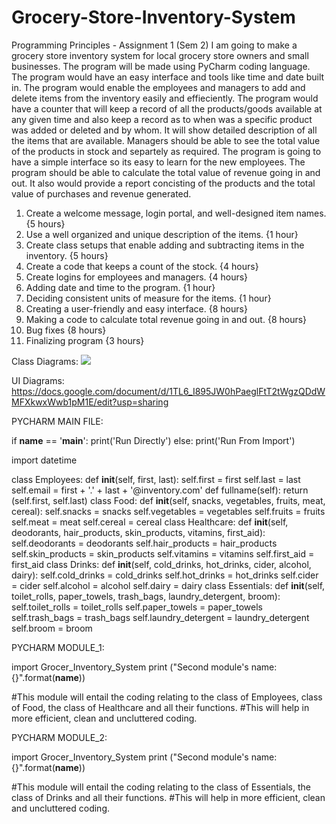 # Grocery-Store-Inventory-System
Programming Principles - Assignment 1 (Sem 2)
I am going to make a grocery store inventory system for local grocery store owners and small businesses. The program will be made using PyCharm coding language. The program would have an easy interface and tools like time and date built in. The program would enable the employees and managers to add and delete items from the inventory easily and effieciently. 
The program would have a counter that will keep a record of all the products/goods available at any given time and also keep a record as to when was a specific product was added or deleted and by whom. It will show detailed description of all the items that are available. Managers should be able to see the total value of the products in stock and separtely as required. 
The program is going to have a simple interface so its easy to learn for the new employees. The program should be able to calculate the total value of revenue going in and out. It also would provide a report concisting of the products and the total value of purchases and revenue generated.

1. Create a welcome message, login portal, and well-designed item names. {5 hours}
2. Use a well organized and unique description of the items. {1 hour}
3. Create class setups that enable adding and subtracting items in the inventory. {5 hours}
4. Create a code that keeps a count of the stock. {4 hours}
5. Create logins for employees and managers. {4 hours}
6. Adding date and time to the program. {1 hour}
7. Deciding consistent units of measure for the items. {1 hour}
8. Creating a user-friendly and easy interface. {8 hours}
9. Making a code to calculate total revenue going in and out. {8 hours}
10. Bug fixes {8 hours}
11. Finalizing program {3 hours}

Class Diagrams:
<img src="https://embed.creately.com/PkwSZVHwpoz?token=oCZq8ubZOfZqLUwo&type=svg">

UI Diagrams:
https://docs.google.com/document/d/1TL6_I895JW0hPaeglFtT2tWgzQDdWMFXkwxWwb1pM1E/edit?usp=sharing 

PYCHARM MAIN FILE:

if __name__ == '__main__':
    print('Run Directly')
else:
    print('Run From Import')

import datetime

class Employees:
    def __init__(self, first, last):
        self.first = first
        self.last = last
        self.email = first + '.' + last + '@inventory.com'
    def fullname(self):
        return (self.first, self.last)
class Food:
    def __init__(self, snacks, vegetables, fruits, meat, cereal):
        self.snacks = snacks
        self.vegetables = vegetables
        self.fruits = fruits
        self.meat = meat
        self.cereal = cereal
class Healthcare:
    def __init__(self, deodorants, hair_products, skin_products, vitamins, first_aid):
        self.deodorants = deodorants
        self.hair_products = hair_products
        self.skin_products = skin_products
        self.vitamins = vitamins
        self.first_aid = first_aid
class Drinks:
    def __init__(self, cold_drinks, hot_drinks, cider, alcohol, dairy):
        self.cold_drinks = cold_drinks
        self.hot_drinks = hot_drinks
        self.cider = cider
        self.alcohol = alcohol
        self.dairy = dairy
class Essentials:
    def __init__(self, toilet_rolls, paper_towels, trash_bags, laundry_detergent, broom):
        self.toilet_rolls = toilet_rolls
        self.paper_towels = paper_towels
        self.trash_bags = trash_bags
        self.laundry_detergent = laundry_detergent
        self.broom = broom

PYCHARM MODULE_1:

import Grocer_Inventory_System
print ("Second module's name: {}".format(__name__))

#This module will entail the coding relating to the class of Employees, class of Food, the class of Healthcare and all their functions.
#This will help in more efficient, clean and uncluttered coding.

PYCHARM MODULE_2:

import Grocer_Inventory_System
print ("Second module's name: {}".format(__name__))

#This module will entail the coding relating to the class of Essentials, the class of Drinks and all their functions.
#This will help in more efficient, clean and uncluttered coding.
